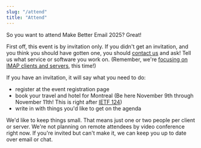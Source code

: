 ```yaml
---
slug: "/attend"
title: "Attend"
---
```


So you want to attend Make Better Email 2025?  Great!

First off, this event is by invitation only.  If you didn't get an invitation,
and you think you should have gotten one, you should [contact
us](mailto:ehlo@makebetter.email) and ask!  Tell us what service or software
you work on.  (Remember, we're [focusing on IMAP clients and servers](/about),
this time!)

If you have an invitation, it will say what you need to do:

* register at the event registration page
* book your travel and hotel for Montreal (Be here November 9th through
  November 11th!  This is right after [IETF
  124](https://www.ietf.org/meeting/124/))
* write in with things you'd like to get on the agenda

We'd like to keep things small.  That means just one or two people per client
or server.  We're not planning on remote attendees by video conference right
now.  If you're invited but can't make it, we can keep you up to date over
email or chat.
